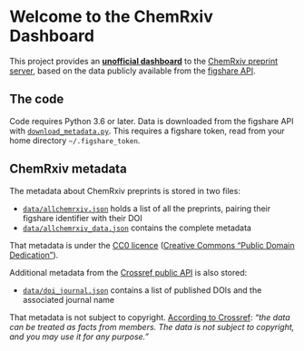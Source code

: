 # Welcome to the ChemRxiv Dashboard

This project provides an **[unofficial dashboard](https://chemrxiv-dashboard.github.io)** to the [ChemRxiv preprint server](https://chemrxiv.org), based on the data publicly available from the [figshare API](https://docs.figshare.com).

## The code

Code requires Python 3.6 or later. Data is downloaded from the figshare API with [`download_metadata.py`](download_metadata.py). This requires a figshare token, read from your home directory `~/.figshare_token`.

## ChemRxiv metadata

The metadata about ChemRxiv preprints is stored in two files:
- [`data/allchemrxiv.json`](data/allchemrxiv.json) holds a list of all the preprints, pairing their figshare identifier with their DOI
- [`data/allchemrxiv_data.json`](data/allchemrxiv_data.json) contains the complete metadata

That metadata is under the [CC0 licence](https://knowledge.figshare.com/articles/item/copyright-and-licence-policy) ([Creative Commons “Public Domain Dedication”](https://creativecommons.org/publicdomain/zero/1.0/)).

Additional metadata from the [Crossref public API](https://www.crossref.org/education/retrieve-metadata/rest-api/) is also stored:
- [`data/doi_journal.json`](data/doi_journal.json) contains a list of published DOIs and the associated journal name

That metadata is not subject to copyright. [According to Crossref](https://www.crossref.org/education/retrieve-metadata/rest-api/): _“the data can be treated as facts from members. The data is not subject to copyright, and you may use it for any purpose.”_
